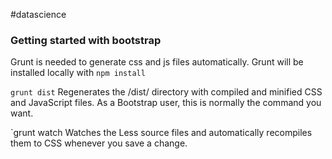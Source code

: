 #datascience


### Getting started with bootstrap

Grunt is needed to generate css and js files automatically. Grunt will be installed locally with `npm install`

`grunt dist`
Regenerates the /dist/ directory with compiled and minified CSS and JavaScript files. As a Bootstrap user, this is normally the command you want.

`grunt watch
Watches the Less source files and automatically recompiles them to CSS whenever you save a change.
